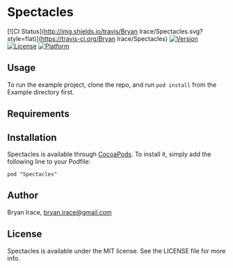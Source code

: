 # Spectacles

[![CI Status](http://img.shields.io/travis/Bryan Irace/Spectacles.svg?style=flat)](https://travis-ci.org/Bryan Irace/Spectacles)
[![Version](https://img.shields.io/cocoapods/v/Spectacles.svg?style=flat)](http://cocoadocs.org/docsets/Spectacles)
[![License](https://img.shields.io/cocoapods/l/Spectacles.svg?style=flat)](http://cocoadocs.org/docsets/Spectacles)
[![Platform](https://img.shields.io/cocoapods/p/Spectacles.svg?style=flat)](http://cocoadocs.org/docsets/Spectacles)

## Usage

To run the example project, clone the repo, and run `pod install` from the Example directory first.

## Requirements

## Installation

Spectacles is available through [CocoaPods](http://cocoapods.org). To install
it, simply add the following line to your Podfile:

    pod "Spectacles"

## Author

Bryan Irace, bryan.irace@gmail.com

## License

Spectacles is available under the MIT license. See the LICENSE file for more info.

